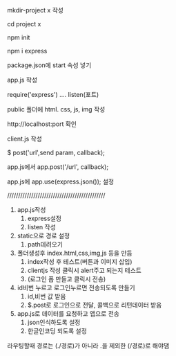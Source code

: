 mkdir-project x 작성

cd project x

npm init

npm i express

package.json에  start 속성 넣기

app.js 작성

require('express') .... listen(포트)

public 폴더에 html. css, js, img 작성

http://localhost:port 확인

client.js 작성

$ post('url',send param, callback);

app.js에서 app.post('/url', callback);

app.js에 app.use(express.json()); 설정



/////////////////////////////////////////////

1. app.js작성
   1. express설정
   2.  listen 작성
2. static으로 경로 설정
   1.  path데려오기
3. 폴더생성후 index.html,css,img,js 등을 만듬
   1. index작성 후 테스트(버튼과 이미지 삽입)
   2. clientjs 작성 클릭시 alert주고 되는지 테스트
   3. (로그인 폼 만들고 클릭시 전송)
4. id비번 누르고 로그인누르면 전송되도록 만들기
   1. id,비번 값 받음
   2. $.post로 로그인으로 전달, 콜백으로 리턴데이터 받음
5. app.js로 데이터를 요청하고 앱으로 전송
   1. json인식하도록 설정
   2. 한글인코딩 되도록 설정



라우팅할때 경로는 (./경로)가 아니라 .을 제외한 (/경로)로 해야댐
